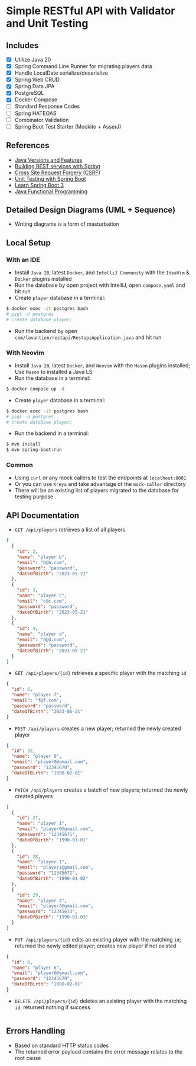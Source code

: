 # Simple RESTful API with Validator and Unit Testing

## Includes

- [X] Utilize Java 20
- [X] Spring Command Line Runner for migrating players data
- [X] Handle LocalDate serialize/deserialize
- [X] Spring Web CRUD
- [X] Spring Data JPA
- [X] PostgreSQL
- [X] Docker Compose
- [ ] Standard Response Codes
- [ ] Spring HATEOAS
- [ ] Combinator Validation
- [ ] Spring Boot Test Starter (Mockito + AsserJ)

## References

- [Java Versions and Features](https://www.marcobehler.com/guides/a-guide-to-java-versions-and-features)
- [Building REST services with Spring](https://spring.io/guides/tutorials/rest/)
- [Cross Site Request Forgery (CSRF)](https://docs.spring.io/spring-security/reference/servlet/exploits/csrf.html#servlet-csrf-configure-disable)
- [Unit Testing with Spring Boot](https://reflectoring.io/unit-testing-spring-boot/)
- [Learn Spring Boot 3](https://youtu.be/-mwpoE0x0JQ)
- [Java Functional Programming](https://youtu.be/VRpHdSFWGPs)

## Detailed Design Diagrams (UML + Sequence)

- Writing diagrams is a form of masturbation

## Local Setup

### With an IDE

- Install `Java 20`, latest `Docker`, and `IntelliJ Community` with the `IdeaVim` & `Docker` plugins installed
- Run the database by open project with IntelliJ, open `compose.yaml` and hit run
- Create `player` database in a terminal:

```bash
$ docker exec -it postgres bash
# psql -U postgres
# create database player;
```

- Run the backend by open `com/lavantien/restapi/RestapiApplication.java` and hit run

### With Neovim

- Install `Java 20`, latest `Docker`, and `Neovim` with the `Mason` plugins installed; Use `Mason` to installed a Java LS
- Run the database in a terminal:

```bash
$ docker compose up -d
```

- Create `player` database in a terminal:

```bash
$ docker exec -it postgres bash
# psql -U postgres
# create database player;
```

- Run the backend in a terminal:

```bash
$ mvn install
$ mvn spring-boot:run
```

### Common

- Using `curl` or any mock callers to test the endpoints at `localhost:8081`
- Or you can use `Kreya` and take advantage of the `mock-caller` directory
- There will be an existing list of players migrated to the database for testing purpose

## API Documentation

- `GET /api/players` retrieves a list of all players

```json
[
  {
    "id": 2,
    "name": "player b",
    "email": "b@b.com",
    "password": "password",
    "dateOfBirth": "2023-05-21"
  },
  {
    "id": 3,
    "name": "player c",
    "email": "c@c.com",
    "password": "password",
    "dateOfBirth": "2023-05-21"
  },
  {
    "id": 4,
    "name": "player d",
    "email": "d@d.com",
    "password": "password",
    "dateOfBirth": "2023-05-21"
  }
]
```

- `GET /api/players/{id}` retrieves a specific player with the matching `id`

```json
{
  "id": 6,
  "name": "player f",
  "email": "f@f.com",
  "password": "password",
  "dateOfBirth": "2023-05-21"
}
```

- `POST /api/players` creates a new player; returned the newly created player

```json
{
  "id": 32,
  "name": "player 0",
  "email": "player0@gmail.com",
  "password": "12345670",
  "dateOfBirth": "1990-02-01"
}
```

- `PATCH /api/players` creates a batch of new players; returned the newly created players

```json
[
  {
    "id": 27,
    "name": "player 1",
    "email": "player0@gmail.com",
    "password": "12345671",
    "dateOfBirth": "1990-01-01"
  },
  {
    "id": 28,
    "name": "player 1",
    "email": "player1@gmail.com",
    "password": "12345672",
    "dateOfBirth": "1990-01-02"
  },
  {
    "id": 29,
    "name": "player 3",
    "email": "player3@gmail.com",
    "password": "12345673",
    "dateOfBirth": "1990-01-03"
  }
]
```

- `PUT /api/players/{id}` edits an existing player with the matching `id`; returned the newly edited player; creates new player if not existed

```json
{
  "id": 6,
  "name": "player 6",
  "email": "player6@gmail.com",
  "password": "12345670",
  "dateOfBirth": "1990-02-01"
}
```

- `DELETE /api/players/{id}` deletes an existing player with the matching `id`; returned nothing if success

```json

```

## Errors Handling

- Based on standard HTTP status codes
- The returned error payload contains the error message relates to the root cause
